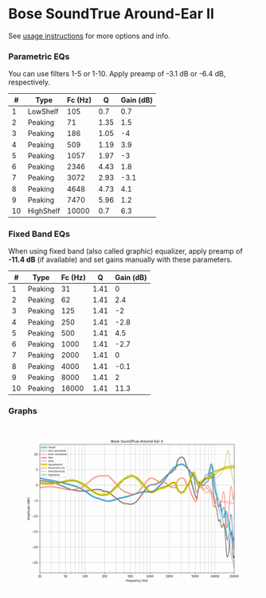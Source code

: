 # Bose SoundTrue Around-Ear II
See [usage instructions](https://github.com/jaakkopasanen/AutoEq#usage) for more options and info.

### Parametric EQs
You can use filters 1-5 or 1-10. Apply preamp of -3.1 dB or -6.4 dB, respectively.

|   # | Type      |   Fc (Hz) |    Q |   Gain (dB) |
|-----|-----------|-----------|------|-------------|
|   1 | LowShelf  |       105 | 0.7  |         0.7 |
|   2 | Peaking   |        71 | 1.35 |         1.5 |
|   3 | Peaking   |       186 | 1.05 |        -4   |
|   4 | Peaking   |       509 | 1.19 |         3.9 |
|   5 | Peaking   |      1057 | 1.97 |        -3   |
|   6 | Peaking   |      2346 | 4.43 |         1.8 |
|   7 | Peaking   |      3072 | 2.93 |        -3.1 |
|   8 | Peaking   |      4648 | 4.73 |         4.1 |
|   9 | Peaking   |      7470 | 5.96 |         1.2 |
|  10 | HighShelf |     10000 | 0.7  |         6.3 |

### Fixed Band EQs
When using fixed band (also called graphic) equalizer, apply preamp of **-11.4 dB** (if available) and set gains manually with these parameters.

|   # | Type    |   Fc (Hz) |    Q |   Gain (dB) |
|-----|---------|-----------|------|-------------|
|   1 | Peaking |        31 | 1.41 |         0   |
|   2 | Peaking |        62 | 1.41 |         2.4 |
|   3 | Peaking |       125 | 1.41 |        -2   |
|   4 | Peaking |       250 | 1.41 |        -2.8 |
|   5 | Peaking |       500 | 1.41 |         4.5 |
|   6 | Peaking |      1000 | 1.41 |        -2.7 |
|   7 | Peaking |      2000 | 1.41 |         0   |
|   8 | Peaking |      4000 | 1.41 |        -0.1 |
|   9 | Peaking |      8000 | 1.41 |         2   |
|  10 | Peaking |     16000 | 1.41 |        11.3 |

### Graphs
![](./Bose%20SoundTrue%20Around-Ear%20II.png)
